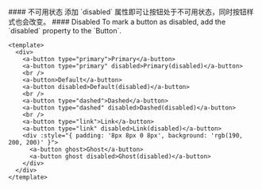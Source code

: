 <cn>
#### 不可用状态
添加 `disabled` 属性即可让按钮处于不可用状态，同时按钮样式也会改变。
</cn>

<us>
#### Disabled
To mark a button as disabled, add the `disabled` property to the `Button`.
</us>

```tpl
<template>
  <div>
    <a-button type="primary">Primary</a-button>
    <a-button type="primary" disabled>Primary(disabled)</a-button>
    <br />
    <a-button>Default</a-button>
    <a-button disabled>Default(disabled)</a-button>
    <br />
    <a-button type="dashed">Dashed</a-button>
    <a-button type="dashed" disabled>Dashed(disabled)</a-button>
    <br />
    <a-button type="link">Link</a-button>
    <a-button type="link" disabled>Link(disabled)</a-button>
    <div :style="{ padding: '8px 8px 0 8px', background: 'rgb(190, 200, 200)' }">
      <a-button ghost>Ghost</a-button>
      <a-button ghost disabled>Ghost(disabled)</a-button>
    </div>
  </div>
</template>
```
